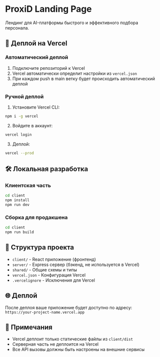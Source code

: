 # ProxiD Landing Page

Лендинг для AI-платформы быстрого и эффективного подбора персонала.

## 🚀 Деплой на Vercel

### Автоматический деплой

1. Подключите репозиторий к Vercel
2. Vercel автоматически определит настройки из `vercel.json`
3. При каждом push в main ветку будет происходить автоматический деплой

### Ручной деплой

1. Установите Vercel CLI:
```bash
npm i -g vercel
```

2. Войдите в аккаунт:
```bash
vercel login
```

3. Деплой:
```bash
vercel --prod
```

## 🛠 Локальная разработка

### Клиентская часть
```bash
cd client
npm install
npm run dev
```

### Сборка для продакшена
```bash
cd client
npm run build
```

## 📁 Структура проекта

- `client/` - React приложение (фронтенд)
- `server/` - Express сервер (бэкенд, не используется в Vercel)
- `shared/` - Общие схемы и типы
- `vercel.json` - Конфигурация Vercel
- `.vercelignore` - Исключения для Vercel

## 🌐 Деплой

После деплоя ваше приложение будет доступно по адресу:
`https://your-project-name.vercel.app`

## 📝 Примечания

- Vercel деплоит только статические файлы из `client/dist`
- Серверная часть не деплоится на Vercel
- Все API вызовы должны быть настроены на внешние сервисы
